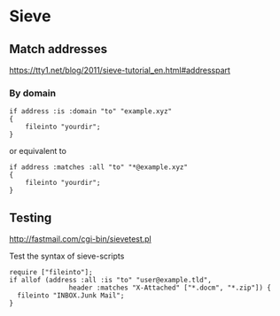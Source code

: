 # Sieve

## Match addresses

<https://tty1.net/blog/2011/sieve-tutorial_en.html#addresspart>

### By domain

```sieve
if address :is :domain "to" "example.xyz"
{
    fileinto "yourdir";
}
```

or equivalent to

```sieve
if address :matches :all "to" "*@example.xyz"
{
    fileinto "yourdir";
}
```

## Testing

<http://fastmail.com/cgi-bin/sievetest.pl>

Test the syntax of sieve-scripts

```sieve
require ["fileinto"];
if allof (address :all :is "to" "user@example.tld",
               header :matches "X-Attached" ["*.docm", "*.zip"]) {
  fileinto "INBOX.Junk Mail";
}
```

